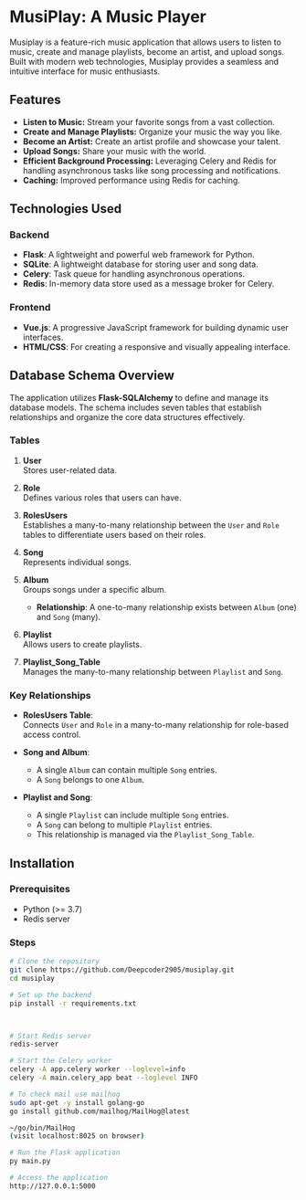 # MusiPlay: A Music Player 

Musiplay is a feature-rich music application that allows users to listen to music, create and manage playlists, become an artist, and upload songs. Built with modern web technologies, Musiplay provides a seamless and intuitive interface for music enthusiasts.

## Features

- **Listen to Music:** Stream your favorite songs from a vast collection.
- **Create and Manage Playlists:** Organize your music the way you like.
- **Become an Artist:** Create an artist profile and showcase your talent.
- **Upload Songs:** Share your music with the world.
- **Efficient Background Processing:** Leveraging Celery and Redis for handling asynchronous tasks like song processing and notifications.
- **Caching:** Improved performance using Redis for caching.


## Technologies Used

### Backend
- **Flask**: A lightweight and powerful web framework for Python.
- **SQLite**: A lightweight database for storing user and song data.
- **Celery**: Task queue for handling asynchronous operations.
- **Redis**: In-memory data store used as a message broker for Celery.

### Frontend
- **Vue.js**: A progressive JavaScript framework for building dynamic user interfaces.
- **HTML/CSS**: For creating a responsive and visually appealing interface.

## Database Schema Overview

The application utilizes **Flask-SQLAlchemy** to define and manage its database models. The schema includes seven tables that establish relationships and organize the core data structures effectively.

### Tables
1. **User**  
   Stores user-related data.
   
2. **Role**  
   Defines various roles that users can have.

3. **RolesUsers**  
   Establishes a many-to-many relationship between the `User` and `Role` tables to differentiate users based on their roles.

4. **Song**  
   Represents individual songs.

5. **Album**  
   Groups songs under a specific album.  
   - **Relationship**: A one-to-many relationship exists between `Album` (one) and `Song` (many).

6. **Playlist**  
   Allows users to create playlists.

7. **Playlist_Song_Table**  
   Manages the many-to-many relationship between `Playlist` and `Song`.

### Key Relationships
- **RolesUsers Table**:  
  Connects `User` and `Role` in a many-to-many relationship for role-based access control.

- **Song and Album**:  
  - A single `Album` can contain multiple `Song` entries.
  - A `Song` belongs to one `Album`.

- **Playlist and Song**:  
  - A single `Playlist` can include multiple `Song` entries.
  - A `Song` can belong to multiple `Playlist` entries.
  - This relationship is managed via the `Playlist_Song_Table`.



## Installation

### Prerequisites
- Python (>= 3.7)
- Redis server

### Steps

```bash
# Clone the repository
git clone https://github.com/Deepcoder2905/musiplay.git
cd musiplay

# Set up the backend
pip install -r requirements.txt



# Start Redis server
redis-server

# Start the Celery worker
celery -A app.celery worker --loglevel=info
celery -A main.celery_app beat --loglevel INFO

# To check mail use mailhog
sudo apt-get -y install golang-go
go install github.com/mailhog/MailHog@latest

~/go/bin/MailHog
(visit localhost:8025 on browser)

# Run the Flask application
py main.py

# Access the application
http://127.0.0.1:5000
